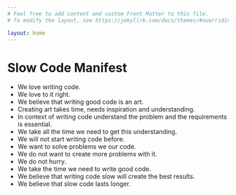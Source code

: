 ```yaml
---
# Feel free to add content and custom Front Matter to this file.
# To modify the layout, see https://jekyllrb.com/docs/themes/#overriding-theme-defaults

layout: home
---
```


# Slow Code Manifest

* We love writing code.
* We love to it right.
* We believe that writing good code is an art.
* Creating art takes time, needs inspiration and understanding.
* In context of writing code understand the problem and the requirements is essential.
* We take all the time we need to get this understanding.
* We will not start writing code before.
* We want to solve problems we our code.
* We do not want to create more problems with it.
* We do not hurry.
* We take the time we need to write good code.
* We believe that writing code slow will create the best results.
* We believe that slow code lasts longer.